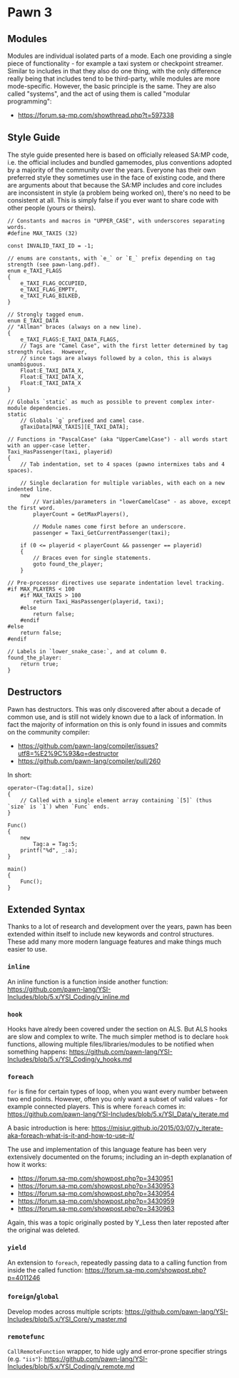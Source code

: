 # Pawn 3

## Modules

Modules are individual isolated parts of a mode.  Each one providing a single piece of functionality - for example a taxi system or checkpoint streamer.  Similar to includes in that they also do one thing, with the only difference really being that includes tend to be third-party, while modules are more mode-specific.  However, the basic principle is the same.  They are also called "systems", and the act of using them is called "modular programming":

* https://forum.sa-mp.com/showthread.php?t=597338

## Style Guide

The style guide presented here is based on officially released SA:MP code, i.e. the official includes and bundled gamemodes, plus conventions adopted by a majority of the community over the years.  Everyone has their own preferred style they sometimes use in the face of existing code, and there are arguments about that because the SA:MP includes and core includes are inconsistent in style (a problem being worked on), there's no need to be consistent at all.  This is simply false if you ever want to share code with other people (yours or theirs).

```pawn
// Constants and macros in "UPPER_CASE", with underscores separating words.
#define MAX_TAXIS (32)

const INVALID_TAXI_ID = -1;

// enums are constants, with `e_` or `E_` prefix depending on tag strength (see pawn-lang.pdf).
enum e_TAXI_FLAGS
{
	e_TAXI_FLAG_OCCUPIED,
	e_TAXI_FLAG_EMPTY,
	e_TAXI_FLAG_BILKED,
}

// Strongly tagged enum.
enum E_TAXI_DATA
// "Allman" braces (always on a new line).
{
	e_TAXI_FLAGS:E_TAXI_DATA_FLAGS,
	// Tags are "Camel Case", with the first letter determined by tag strength rules.  However,
	// since tags are always followed by a colon, this is always unambiguous.
	Float:E_TAXI_DATA_X,
	Float:E_TAXI_DATA_X,
	Float:E_TAXI_DATA_X
}

// Globals `static` as much as possible to prevent complex inter-module dependencies.
static
	// Globals `g` prefixed and camel case.
	gTaxiData[MAX_TAXIS][E_TAXI_DATA];

// Functions in "PascalCase" (aka "UpperCamelCase") - all words start with an upper-case letter.
Taxi_HasPassenger(taxi, playerid)
{
	// Tab indentation, set to 4 spaces (pawno intermixes tabs and 4 spaces).

	// Single declaration for multiple variables, with each on a new indented line.
	new
		// Variables/parameters in "lowerCamelCase" - as above, except the first word.
		playerCount = GetMaxPlayers(),
		
		// Module names come first before an underscore.
		passenger = Taxi_GetCurrentPassenger(taxi);

	if (0 <= playerid < playerCount && passenger == playerid)
	{
		// Braces even for single statements.
		goto found_the_player;
	}

// Pre-processor directives use separate indentation level tracking.
#if MAX_PLAYERS < 100
	#if MAX_TAXIS > 100
		return Taxi_HasPassenger(playerid, taxi);
	#else
		return false;
	#endif
#else
	return false;
#endif

// Labels in `lower_snake_case:`, and at column 0.
found_the_player:
	return true;
}
```

## Destructors

Pawn has destructors.  This was only discovered after about a decade of common use, and is still not widely known due to a lack of information.  In fact the majority of information on this is only found in issues and commits on the community compiler:

* https://github.com/pawn-lang/compiler/issues?utf8=%E2%9C%93&q=destructor
* https://github.com/pawn-lang/compiler/pull/260

In short:

```pawn
operator~(Tag:data[], size)
{
	// Called with a single element array containing `[5]` (thus `size` is `1`) when `Func` ends.
}

Func()
{
	new
		Tag:a = Tag:5;
	printf("%d", _:a);
}

main()
{
	Func();
}
```

## Extended Syntax

Thanks to a lot of research and development over the years, pawn has been extended within itself to include new keywords and control structures.  These add many more modern language features and make things much easier to use.

### `inline`

An inline function is a function inside another function: https://github.com/pawn-lang/YSI-Includes/blob/5.x/YSI_Coding/y_inline.md

### `hook`

Hooks have alredy been covered under the section on ALS.  But ALS hooks are slow and complex to write.  The much simpler method is to declare `hook` functions, allowing multiple files/libraries/modules to be notified when something happens: https://github.com/pawn-lang/YSI-Includes/blob/5.x/YSI_Coding/y_hooks.md

### `foreach`

`for` is fine for certain types of loop, when you want every number between two end points.  However, often you only want a subset of valid values - for example connected players.  This is where `foreach` comes in: https://github.com/pawn-lang/YSI-Includes/blob/5.x/YSI_Data/y_iterate.md

A basic introduction is here: https://misiur.github.io/2015/03/07/y_iterate-aka-foreach-what-is-it-and-how-to-use-it/

The use and implementation of this language feature has been very extensively documented on the forums; including an in-depth explanation of how it works:

* https://forum.sa-mp.com/showpost.php?p=3430951
* https://forum.sa-mp.com/showpost.php?p=3430953
* https://forum.sa-mp.com/showpost.php?p=3430954
* https://forum.sa-mp.com/showpost.php?p=3430959
* https://forum.sa-mp.com/showpost.php?p=3430963

Again, this was a topic originally posted by Y_Less then later reposted after the original was deleted.

### `yield`

An extension to `foreach`, repeatedly passing data to a calling function from inside the called function: https://forum.sa-mp.com/showpost.php?p=4011246

### `foreign`/`global`

Develop modes across multiple scripts: https://github.com/pawn-lang/YSI-Includes/blob/5.x/YSI_Core/y_master.md

### `remotefunc`

`CallRemoteFunction` wrapper, to hide ugly and error-prone specifier strings (e.g. `"iis"`): https://github.com/pawn-lang/YSI-Includes/blob/5.x/YSI_Coding/y_remote.md

